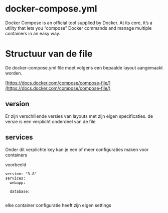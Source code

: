 # docker-compose.yml

Docker Compose is an official tool supplied by Docker. At its core, it’s a utility that lets you “compose” Docker commands and manage multiple containers in an easy way.

# Structuur van de file
De docker-compose.yml file moet volgens een bepaalde layout aangemaakt worden.

[https://docs.docker.com/compose/compose-file/](https://docs.docker.com/compose/compose-file/)

## version
Er zijn verschillende versies van layouts met zijn eigen specificaties.
de versie is een verplicht onderdeel van de file

## services
Onder dit verplichte key kan je een of meer configuraties maken voor containers

voorbeeld

```
version: "3.8"
services:
  webapp:
  
  database:
  
```
elke container configuratie heeft zijn eigen settings